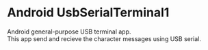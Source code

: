 Android UsbSerialTerminal1
==========================

Android general-purpose USB terminal app.<br>
This app send and recieve the character messages using USB serial.

